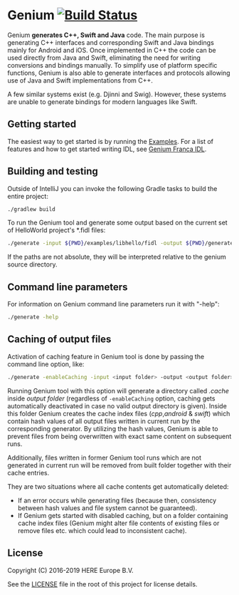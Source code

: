 # Genium [![Build Status](https://travis-ci.com/heremaps/genium.svg?token=kvrUHaaizXLydRxV4KKk&branch=master)](https://travis-ci.com/heremaps/genium)

Genium **generates C++, Swift and Java** code. The main purpose is generating C++ interfaces and
corresponding Swift and Java bindings mainly for Android and iOS. Once implemented in C++ the code can be
used directly from Java and Swift, eliminating the need for writing conversions and bindings manually.
To simplify use of platform specific functions, Genium is also able to generate interfaces and protocols
allowing use of Java and Swift implementations from C++.

A few similar systems exist (e.g. Djinni and Swig). However, these systems are unable to generate
bindings for modern languages like Swift.

## Getting started

The easiest way to get started is by running the [Examples](examples/README.md).
For a list of features and how to get started writing IDL, see [Genium Franca IDL](./docs/franca.md).

## Building and testing
Outside of IntelliJ you can invoke the following Gradle tasks to build
the entire project:

```bash
./gradlew build
```

To run the Genium tool and generate some output based on the current set of
HelloWorld project's \*.fidl files:

```bash
./generate -input ${PWD}/examples/libhello/fidl -output ${PWD}/generated -nostdout
```
If the paths are not absolute, they will be interpreted relative to the genium source directory.

## Command line parameters
For information on Genium command line parameters run it with "-help":

```bash
./generate -help
```

## Caching of output files
Activation of caching feature in Genium tool is done by passing the command line option, like:

```bash
./generate -enableCaching -input <input folder> -output <output folder>
```

Running Genium tool with this option will generate a directory called *.cache* inside *output folder*
(regardless of `-enableCaching` option, caching gets automatically deactivated in case no valid output
directory is given). Inside this folder Genium creates the cache index files (*cpp*,*android* &
*swift*) which contain hash values of all output files written in current run by the corresponding
generator. By utilizing the hash values, Genium is able to prevent files from being overwritten
with exact same content on subsequent runs.

Additionally, files written in former Genium tool runs which are not generated in current run will be
removed from built folder together with their cache entries.

They are two situations where all cache contents get automatically deleted:

* If an error occurs while generating files (because then, consistency between hash values and file
system cannot be guaranteed).
* If Genium gets started with disabled caching, but on a folder containing cache index files
(Genium might alter file contents of existing files or remove files etc. which could lead to
inconsistent cache).

## License

Copyright (C) 2016-2019 HERE Europe B.V.

See the [LICENSE](./LICENSE) file in the root of this project for license details.
